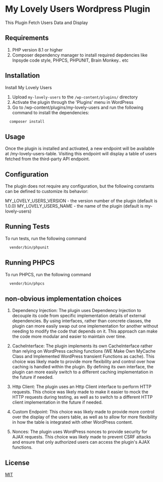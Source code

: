 # My Lovely Users Wordpress Plugin
This Plugin Fetch Users Data and Display
## Requirements

1. PHP version 8.1 or higher
1. Composer dependency manager to install required depdencies like Inpsyde code style, PHPCS, PHPUNIT, Brain Monkey.. etc


## Installation

Install My Lovely Users


1. Upload `my-lovely-users` to the `/wp-content/plugins/` directory
1. Activate the plugin through the 'Plugins' menu in WordPress
1. Go to /wp-content/plugins/my-lovely-users and run the following command to install the dependencies:

```bash
  composer install
```
    
## Usage

Once the plugin is installed and activated, a new endpoint will be available at /my-lovely-users-table. Visiting this endpoint will display a table of users fetched from the third-party API endpoint.

## Configuration

The plugin does not require any configuration, but the following constants can be defined to customize its behavior:

MY_LOVELY_USERS_VERSION - the version number of the plugin (default is 1.0.0)
MY_LOVELY_USERS_NAME - the name of the plugin (default is my-lovely-users)


## Running Tests

To run tests, run the following command

```bash
  vendor/bin/phpunit
```


## Running PHPCS

To run PHPCS, run the following command

```bash
  vendor/bin/phpcs
```

## non-obvious implementation choices

1. Dependency Injection: The plugin uses Dependency Injection to decouple its code from specific implementation details of external dependencies. By using interfaces, rather than concrete classes, the plugin can more easily swap out one implementation for another without needing to modify the code that depends on it. This approach can make the code more modular and easier to maintain over time.

1. CacheInterface: The plugin implements its own CacheInterface rather than relying on WordPress caching functions (WE Make Own MyCache Class and Implemented WordPress transient Functions as cache). This choice was likely made to provide more flexibility and control over how caching is handled within the plugin. By defining its own interface, the plugin can more easily switch to a different caching implementation in the future if needed.

1. Http Client: The plugin uses an Http Client interface to perform HTTP requests. This choice was likely made to make it easier to mock the HTTP requests during testing, as well as to switch to a different HTTP client implementation in the future if needed.

1. Custom Endpoint: This choice was likely made to provide more control over the display of the users table, as well as to allow for more flexibility in how the table is integrated with other WordPress content.

1. Nonces: The plugin uses WordPress nonces to provide security for AJAX requests. This choice was likely made to prevent CSRF attacks and ensure that only authorized users can access the plugin's AJAX functions.
## License

[MIT](https://choosealicense.com/licenses/mit/)

